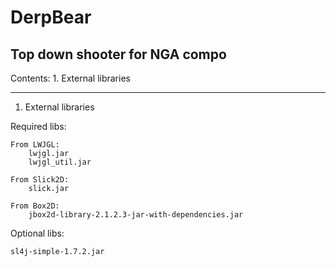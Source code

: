 DerpBear
========

Top down shooter for NGA compo
------------------------------
Contents:
	1.	External libraries
	
------------------------------
1. External libraries

Required libs:
	
	From LWJGL:
		lwjgl.jar
		lwjgl_util.jar
	
	From Slick2D:
		slick.jar
	
	From Box2D:
		jbox2d-library-2.1.2.3-jar-with-dependencies.jar
	
Optional libs:
	
	sl4j-simple-1.7.2.jar